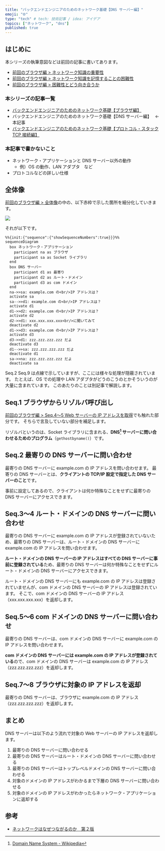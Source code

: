 ```yaml
---
title: "バックエンドエンジニアのためのネットワーク基礎【DNS サーバー編】"
emoji: "🌐"
type: "tech" # tech: 技術記事 / idea: アイデア
topics: ["ネットワーク", "dns"]
published: true
---
```


## はじめに

本シリーズの執筆意図などは前回の記事に書いてあります。

- [前回のブラウザ編 > ネットワーク知識の重要性](https://zenn.dev/jnkmtsd/articles/0d129a7aa0947b#%E3%83%8D%E3%83%83%E3%83%88%E3%83%AF%E3%83%BC%E3%82%AF%E7%9F%A5%E8%AD%98%E3%81%AE%E9%87%8D%E8%A6%81%E6%80%A7)
- [前回のブラウザ編 > ネットワーク知識を記憶することの困難性](https://zenn.dev/jnkmtsd/articles/0d129a7aa0947b#%E3%83%8D%E3%83%83%E3%83%88%E3%83%AF%E3%83%BC%E3%82%AF%E7%9F%A5%E8%AD%98%E3%82%92%E8%A8%98%E6%86%B6%E3%81%99%E3%82%8B%E3%81%93%E3%81%A8%E3%81%AE%E5%9B%B0%E9%9B%A3%E6%80%A7)
- [前回のブラウザ編 > 困難性とどう向き合うか](https://zenn.dev/jnkmtsd/articles/0d129a7aa0947b#%E5%9B%B0%E9%9B%A3%E6%80%A7%E3%81%A8%E3%81%A9%E3%81%86%E5%90%91%E3%81%8D%E5%90%88%E3%81%86%E3%81%8B)

### 本シリーズの記事一覧

- [バックエンドエンジニアのためのネットワーク基礎【ブラウザ編】](https://zenn.dev/jnkmtsd/articles/0d129a7aa0947b)
- バックエンドエンジニアのためのネットワーク基礎【DNS サーバー編】　 ← 本記事
- [バックエンドエンジニアのためのネットワーク基礎【プロトコル・スタック TCP 接続編】](https://zenn.dev/jnkmtsd/articles/e59e42beec39e0)

### 本記事で書かないこと

- ネットワーク・アプリケーションと DNS サーバー以外の動作
  - 例）OS の動作、LAN アダプタ　など
- プロトコルなどの詳しい仕様

## 全体像

[前回のブラウザ編 > 全体像](https://zenn.dev/jnkmtsd/articles/0d129a7aa0947b#%E5%85%A8%E4%BD%93%E5%83%8F)の中の、以下赤枠で示した箇所を細分化していきます。

![](https://storage.googleapis.com/zenn-user-upload/577e3a1b6fc5-20231209.png)

それが以下です。

```mermaid
%%{init:{"sequence":{"showSequenceNumbers":true}}}%%
sequenceDiagram
  box ネットワーク・アプリケーション
    participant na as ブラウザ
    participant sa as Socket ライブラリ
  end
  box DNS サーバー
    participant d1 as 最寄り
    participant d2 as ルート・ドメイン
    participant d3 as com ドメイン
  end
  na->>sa: example.com の<br/>IP アドレスは？
  activate sa
  sa-->>d1: example.com の<br/>IP アドレスは？
  activate d1
  d1->>d2: example.com の<br/>IP アドレスは？
  activate d2
  d2->>d1: xxx.xxx.xxx.xxx<br/>に聞いてみて
  deactivate d2
  d1->>d3: example.com の<br/>IP アドレスは？
  activate d3
  d3->>d1: zzz.zzz.zzz.zzz だよ
  deactivate d3
  d1-->>sa: zzz.zzz.zzz.zzz だよ
  deactivate d1
  sa->>na: zzz.zzz.zzz.zzz だよ
  deactivate sa
```

Seq.2 Seq.9 は点線で示していますが、ここには様々な処理が隠蔽されています。
たとえば、OS での処理や LAN アダプタがどうのこうのとかそういうのが大量に含まれています。
このあたりのことは別記事で解説します。

## Seq.1 ブラウザからリゾルバ呼び出し

[前回のブラウザ編 > Seq.4〜5 Web サーバーの IP アドレスを取得](https://zenn.dev/jnkmtsd/articles/0d129a7aa0947b#seq.4%E3%80%9C5-web-%E3%82%B5%E3%83%BC%E3%83%90%E3%83%BC%E3%81%AE-ip-%E3%82%A2%E3%83%89%E3%83%AC%E3%82%B9%E3%82%92%E5%8F%96%E5%BE%97)でも触れた部分です。
そちらで言及していない部分を補足します。

リゾルバというのは、Socket ライブラリに含まれる、**DNS[^1] サーバーに問い合わせるためのプログラム**（`gethostbyname()`）です。

[^1]: [Domain Name System - Wikipedia](https://ja.wikipedia.org/wiki/Domain_Name_System)

## Seq.2 最寄りの DNS サーバーに問い合わせ

最寄りの DNS サーバーに example.com の IP アドレスを問い合わせます。
最寄りの DNS サーバーとは、**クライアントの TCP/IP 設定で指定した DNS サーバーのこと**です。

事前に設定してあるので、クライアントは何か特殊なことをせずに最寄りの DNS サーバーにアクセスできます。

## Seq.3〜4 ルート・ドメインの DNS サーバーに問い合わせ

最寄りの DNS サーバーに example.com の IP アドレスが登録されていないため、最寄りの DNS サーバーは、ルート・ドメインの DNS サーバーに example.com の IP アドレスを問い合わせます。

**ルート・ドメインの DNS サーバーの IP アドレスはすべての DNS サーバーに事前に登録されている**ため、最寄りの DNS サーバーは何か特殊なことをせずにルート・ドメインの DNS サーバーにアクセスできます。

ルート・ドメインの DNS サーバーにも example.com の IP アドレスは登録されていませんが、com ドメインの DNS サーバーの IP アドレスは登録されています。
そこで、com ドメインの DNS サーバーの IP アドレス（xxx.xxx.xxx.xxx）を返却します。

## Seq.5〜6 com ドメインの DNS サーバーに問い合わせ

最寄りの DNS サーバーは、com ドメインの DNS サーバーに example.com の IP アドレスを問い合わせます。

**com ドメインの DNS サーバーには example.com の IP アドレスが登録されている**ので、com ドメインの DNS サーバーは example.com の IP アドレス（zzz.zzz.zzz.zzz）を返却します。

## Seq.7〜8 ブラウザに対象の IP アドレスを返却

最寄りの DNS サーバーは、ブラウザに example.com の IP アドレス（zzz.zzz.zzz.zzz）を返却します。

## まとめ

DNS サーバーは以下のよう流れで対象の Web サーバーの IP アドレスを返却します。

1. 最寄りの DNS サーバーに問い合わせる
2. 最寄りの DNS サーバーはルート・ドメインの DNS サーバーに問い合わせる
3. 最寄りの DNS サーバーはトップレベルドメインの DNS サーバーに問い合わせる
4. 対象のドメインの IP アドレスがわかるまで下層の DNS サーバーに問い合わせる
5. 対象のドメインの IP アドレスがわかったらネットワーク・アプリケーションに返却する

## 参考

- [ネットワークはなぜつながるのか　第２版](https://www.amazon.co.jp/dp/B077XSB8BS)
